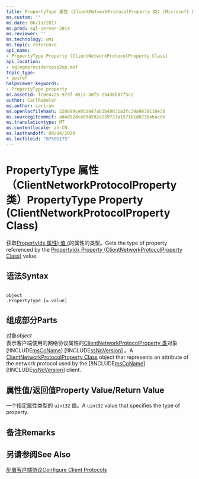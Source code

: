 ```yaml
---
title: PropertyType 属性 (ClientNetworkProtocolProperty 类) |Microsoft Docs
ms.custom: ''
ms.date: 06/13/2017
ms.prod: sql-server-2014
ms.reviewer: ''
ms.technology: wmi
ms.topic: reference
api_name:
- PropertyType Property (ClientNetworkProtocolProperty Class)
api_location:
- sqlmgmproviderxpsp2up.mof
topic_type:
- apiref
helpviewer_keywords:
- PropertyType property
ms.assetid: fc0e4725-979f-4517-a8f5-25436b87f5c2
author: CarlRabeler
ms.author: carlrab
ms.openlocfilehash: 520699ce05d447ab3b40831a3fc34a9838110e30
ms.sourcegitcommit: ad4d92dce894592a259721a1571b1d8736abacdb
ms.translationtype: MT
ms.contentlocale: zh-CN
ms.lasthandoff: 08/04/2020
ms.locfileid: "87591175"
---
```

# <a name="propertytype-property-clientnetworkprotocolproperty-class"></a><span data-ttu-id="9cd6e-102">PropertyType 属性（ClientNetworkProtocolProperty 类）</span><span class="sxs-lookup"><span data-stu-id="9cd6e-102">PropertyType Property (ClientNetworkProtocolProperty Class)</span></span>
  <span data-ttu-id="9cd6e-103">获取[PropertyIdx 属性) 值 (](clientnetworkprotocolproperty-class.md)的属性的类型。</span><span class="sxs-lookup"><span data-stu-id="9cd6e-103">Gets the type of property referenced by the [PropertyIdx Property (ClientNetworkProtocolProperty Class)](clientnetworkprotocolproperty-class.md) value.</span></span>  
  
## <a name="syntax"></a><span data-ttu-id="9cd6e-104">语法</span><span class="sxs-lookup"><span data-stu-id="9cd6e-104">Syntax</span></span>  
  
```  
  
object  
.PropertyType [= value]  
```  
  
## <a name="parts"></a><span data-ttu-id="9cd6e-105">组成部分</span><span class="sxs-lookup"><span data-stu-id="9cd6e-105">Parts</span></span>  
 <span data-ttu-id="9cd6e-106">对象</span><span class="sxs-lookup"><span data-stu-id="9cd6e-106">*object*</span></span>  
 <span data-ttu-id="9cd6e-107">表示客户端使用的网络协议属性的[ClientNetworkProtocolProperty 类](clientnetworkprotocolproperty-class.md)对象 [!INCLUDE[msCoName](../../../includes/msconame-md.md)] [!INCLUDE[ssNoVersion](../../../includes/ssnoversion-md.md)] 。</span><span class="sxs-lookup"><span data-stu-id="9cd6e-107">A [ClientNetworkProtocolProperty Class](clientnetworkprotocolproperty-class.md) object that represents an attribute of the network protocol used by the [!INCLUDE[msCoName](../../../includes/msconame-md.md)] [!INCLUDE[ssNoVersion](../../../includes/ssnoversion-md.md)] client.</span></span>  
  
## <a name="property-valuereturn-value"></a><span data-ttu-id="9cd6e-108">属性值/返回值</span><span class="sxs-lookup"><span data-stu-id="9cd6e-108">Property Value/Return Value</span></span>  
 <span data-ttu-id="9cd6e-109">一个指定属性类型的 `uint32` 值。</span><span class="sxs-lookup"><span data-stu-id="9cd6e-109">A `uint32` value that specifies the type of property.</span></span>  
  
## <a name="remarks"></a><span data-ttu-id="9cd6e-110">备注</span><span class="sxs-lookup"><span data-stu-id="9cd6e-110">Remarks</span></span>  
  
## <a name="see-also"></a><span data-ttu-id="9cd6e-111">另请参阅</span><span class="sxs-lookup"><span data-stu-id="9cd6e-111">See Also</span></span>  
 [<span data-ttu-id="9cd6e-112">配置客户端协议</span><span class="sxs-lookup"><span data-stu-id="9cd6e-112">Configure Client Protocols</span></span>](../../../database-engine/configure-windows/configure-client-protocols.md)  
  
  
